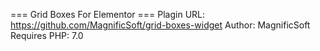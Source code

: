 === Grid Boxes For Elementor ===
Plagin URL: https://github.com/MagnificSoft/grid-boxes-widget
Author: MagnificSoft
Requires PHP: 7.0
